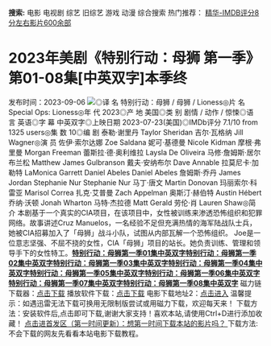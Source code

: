 **搜索:** 电影 电视剧 综艺 旧综艺 游戏 动漫 综合搜索 热门推荐： [精华-IMDB评分8分左右影片600余部](https://www.dytt8.com/html/gndy/jddy/20160320/50510.html)
# 2023年美剧《特别行动：母狮 第一季》第01-08集[中英双字]本季终
发布时间：2023-09-06 
![](https://img9.doubanio.com/view/photo/l_ratio_poster/public/p2893222032.jpg)◎译 名 特别行动：母狮 / 母狮 / Lioness◎片 名 Special Ops: Lioness◎年 代 2023◎产 地 美国◎类 别 剧情 / 动作 / 惊悚◎语 言 英语◎字 幕 中英双字◎上映日期 2023-07-23(美国)◎IMDb评分 7.1/10 from 1325 users◎集 数 10◎编 剧 泰勒·谢里丹 Taylor Sheridan 吉尔·瓦格纳 Jill Wagner◎演 员 佐伊·索尔达娜 Zoe Saldana 妮可·基德曼 Nicole Kidman 摩根·弗里曼 Morgan Freeman 蕾斯拉·德·奥利维拉 Laysla De Oliveira 马修·詹姆斯·居尔布兰松 Matthew James Gulbranson 戴夫·安纳布尔 Dave Annable 拉莫尼卡·加勒特 LaMonica Garrett Daniel Abeles Daniel Abeles 詹姆斯·乔丹 James Jordan Stephanie Nur Stephanie Nur 马丁·唐文 Martin Donovan 玛丽索尔·科雷亚 Marisol Correa 扎克·艾普曼 Zach Appelman 奥斯汀·赫伯特 Austin Hébert 乔纳·沃顿 Jonah Wharton 马特·杰拉德 Matt Gerald 劳伦·肖 Lauren Shaw◎简 介 本剧基于一个真实的CIA项目，在该项目中，女性被训练来渗透恐怖组织和犯罪网络。故事讲述Cruz Manuelos，一名经验不足但充满热情的海军陆战队士兵，她被CIA招募加入了「母狮」战斗小队，试图从内部瓦解一个恐怖组织。 Joe是一位意志坚强、不屈不挠的女性，CIA「母狮」项目的站长。她负责训练、管理和领导手下的女性特工。[**特别行动：母狮第一季01集中英双字**](magnet:?xt=urn:btih:bc1a6c2da494f679b22a041da23f1bc8b6964db4&dn=%e9%98%b3%e5%85%89%e7%94%b5%e5%bd%b1dygod.org.%e7%89%b9%e5%88%ab%e8%a1%8c%e5%8a%a8%ef%bc%9a%e6%af%8d%e7%8b%ae%e7%ac%ac%e4%b8%80%e5%ad%a301%e9%9b%86%e4%b8%ad%e8%8b%b1%e5%8f%8c%e5%ad%97.mkv&tr=udp%3a%2f%2ftracker.opentrackr.org%3a1337%2fannounce&tr=udp%3a%2f%2fexodus.desync.com%3a6969%2fannounce)[**特别行动：母狮第一季02集中英双字**](magnet:?xt=urn:btih:5606e4141997aaa9badd8b4a325541960f8c0cca&dn=%e9%98%b3%e5%85%89%e7%94%b5%e5%bd%b1dygod.org.%e7%89%b9%e5%88%ab%e8%a1%8c%e5%8a%a8%ef%bc%9a%e6%af%8d%e7%8b%ae%e7%ac%ac%e4%b8%80%e5%ad%a302%e9%9b%86%e4%b8%ad%e8%8b%b1%e5%8f%8c%e5%ad%97.mkv&tr=udp%3a%2f%2ftracker.opentrackr.org%3a1337%2fannounce&tr=udp%3a%2f%2fexodus.desync.com%3a6969%2fannounce)[**特别行动：母狮第一季03集中英双字**](magnet:?xt=urn:btih:ae2c86f27ac0cd6d61b6342287b013a9ec463476&dn=%e9%98%b3%e5%85%89%e7%94%b5%e5%bd%b1dygod.org.%e7%89%b9%e5%88%ab%e8%a1%8c%e5%8a%a8%ef%bc%9a%e6%af%8d%e7%8b%ae%e7%ac%ac%e4%b8%80%e5%ad%a303%e9%9b%86%e4%b8%ad%e8%8b%b1%e5%8f%8c%e5%ad%97.mkv&tr=udp%3a%2f%2ftracker.opentrackr.org%3a1337%2fannounce&tr=udp%3a%2f%2fexodus.desync.com%3a6969%2fannounce)[**特别行动：母狮第一季04集中英双字**](magnet:?xt=urn:btih:9931629c42800dd9323a709636e76c7c34f00bb5&dn=%e9%98%b3%e5%85%89%e7%94%b5%e5%bd%b1dygod.org.%e7%89%b9%e5%88%ab%e8%a1%8c%e5%8a%a8%ef%bc%9a%e6%af%8d%e7%8b%ae%e7%ac%ac%e4%b8%80%e5%ad%a304%e9%9b%86%e4%b8%ad%e8%8b%b1%e5%8f%8c%e5%ad%97.mkv&tr=udp%3a%2f%2ftracker.opentrackr.org%3a1337%2fannounce&tr=udp%3a%2f%2fexodus.desync.com%3a6969%2fannounce)[**特别行动：母狮第一季05集中英双字**](magnet:?xt=urn:btih:1f11fd6207b627aad923a98badcef235741330ee&dn=%e9%98%b3%e5%85%89%e7%94%b5%e5%bd%b1dygod.org.%e7%89%b9%e5%88%ab%e8%a1%8c%e5%8a%a8%ef%bc%9a%e6%af%8d%e7%8b%ae%e7%ac%ac%e4%b8%80%e5%ad%a305%e9%9b%86%e4%b8%ad%e8%8b%b1%e5%8f%8c%e5%ad%97.mkv&tr=udp%3a%2f%2ftracker.opentrackr.org%3a1337%2fannounce&tr=udp%3a%2f%2fexodus.desync.com%3a6969%2fannounce)[**特别行动：母狮第一季06集中英双字**](magnet:?xt=urn:btih:968d03393809c10e559cc29275d5ed298d36db76&dn=%e9%98%b3%e5%85%89%e7%94%b5%e5%bd%b1dygod.org.%e7%89%b9%e5%88%ab%e8%a1%8c%e5%8a%a8%ef%bc%9a%e6%af%8d%e7%8b%ae%e7%ac%ac%e4%b8%80%e5%ad%a306%e9%9b%86%e4%b8%ad%e8%8b%b1%e5%8f%8c%e5%ad%97.mkv&tr=udp%3a%2f%2ftracker.opentrackr.org%3a1337%2fannounce&tr=udp%3a%2f%2fexodus.desync.com%3a6969%2fannounce)[**特别行动：母狮第一季07集中英双字**](magnet:?xt=urn:btih:75eb7d71a49ffae92545d476875c2eb4fbf4660e&dn=%e9%98%b3%e5%85%89%e7%94%b5%e5%bd%b1dygod.org.%e7%89%b9%e5%88%ab%e8%a1%8c%e5%8a%a8%ef%bc%9a%e6%af%8d%e7%8b%ae%e7%ac%ac%e4%b8%80%e5%ad%a307%e9%9b%86%e4%b8%ad%e8%8b%b1%e5%8f%8c%e5%ad%97.mkv&tr=udp%3a%2f%2ftracker.opentrackr.org%3a1337%2fannounce&tr=udp%3a%2f%2fexodus.desync.com%3a6969%2fannounce)[**特别行动：母狮第一季08集中英双字**](magnet:?xt=urn:btih:e8a01f2958d7f0615bd9cf075ac527d2dd8110d4&dn=%e9%98%b3%e5%85%89%e7%94%b5%e5%bd%b1dygod.org.%e7%89%b9%e5%88%ab%e8%a1%8c%e5%8a%a8%ef%bc%9a%e6%af%8d%e7%8b%ae%e7%ac%ac%e4%b8%80%e5%ad%a308%e9%9b%86%e4%b8%ad%e8%8b%b1%e5%8f%8c%e5%ad%97.mkv&tr=udp%3a%2f%2ftracker.opentrackr.org%3a1337%2fannounce&tr=udp%3a%2f%2fexodus.desync.com%3a6969%2fannounce) 磁力链下载器：[点击下载](https://dygod.org/js/bt.htm "qBittorrent") 播放软件下载：[点击下载](https://dygod.org/js/player.htm "PotPlayer") 电影下载地址2：[点击进入](https://dygod.org/ "阳光电影") 温馨提示：如遇迅雷无法下载可换用无限制版尝试或用磁力下载，欢迎每天来！  下载方法：安装软件后,点击即可下载,谢谢大家支持！喜欢本站,请使用Ctrl+D进行添加收藏！ [点击进首发区（第一时间更新）：想第一时间下载本站的影片吗？ ](https://www.ygdy8.net/)下载方法:不会下载的网友先看看本站电影下载教程。